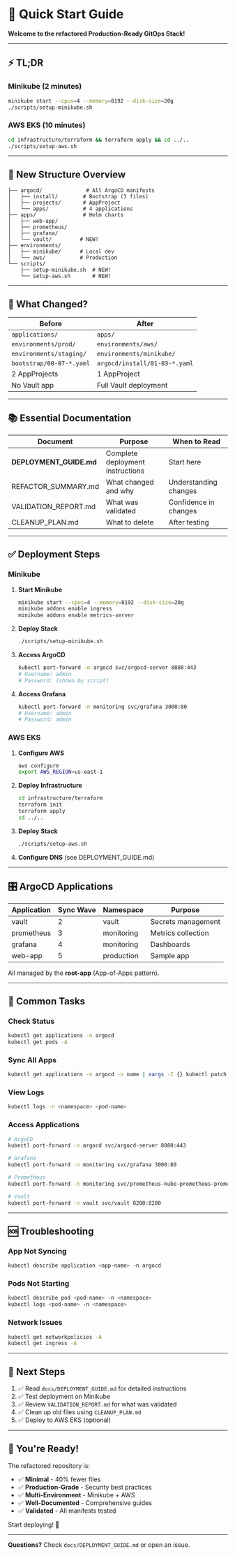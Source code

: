 # 🚀 Quick Start Guide

**Welcome to the refactored Production-Ready GitOps Stack!**

---

## ⚡ TL;DR

### Minikube (2 minutes)
```bash
minikube start --cpus=4 --memory=8192 --disk-size=20g
./scripts/setup-minikube.sh
```

### AWS EKS (10 minutes)
```bash
cd infrastructure/terraform && terraform apply && cd ../..
./scripts/setup-aws.sh
```

---

## 📁 New Structure Overview

```
├── argocd/              # All ArgoCD manifests
│   ├── install/        # Bootstrap (3 files)
│   ├── projects/       # AppProject
│   └── apps/           # 4 applications
├── apps/               # Helm charts
│   ├── web-app/
│   ├── prometheus/
│   ├── grafana/
│   └── vault/         # NEW!
├── environments/
│   ├── minikube/      # Local dev
│   └── aws/           # Production
└── scripts/
    ├── setup-minikube.sh  # NEW!
    └── setup-aws.sh       # NEW!
```

---

## 🎯 What Changed?

| Before | After |
|--------|-------|
| `applications/` | `apps/` |
| `environments/prod/` | `environments/aws/` |
| `environments/staging/` | `environments/minikube/` |
| `bootstrap/00-07-*.yaml` | `argocd/install/01-03-*.yaml` |
| 2 AppProjects | 1 AppProject |
| No Vault app | Full Vault deployment |

---

## 📚 Essential Documentation

| Document | Purpose | When to Read |
|----------|---------|--------------|
| **DEPLOYMENT_GUIDE.md** | Complete deployment instructions | Start here |
| REFACTOR_SUMMARY.md | What changed and why | Understanding changes |
| VALIDATION_REPORT.md | What was validated | Confidence in changes |
| CLEANUP_PLAN.md | What to delete | After testing |

---

## ✅ Deployment Steps

### Minikube

1. **Start Minikube**
   ```bash
   minikube start --cpus=4 --memory=8192 --disk-size=20g
   minikube addons enable ingress
   minikube addons enable metrics-server
   ```

2. **Deploy Stack**
   ```bash
   ./scripts/setup-minikube.sh
   ```

3. **Access ArgoCD**
   ```bash
   kubectl port-forward -n argocd svc/argocd-server 8080:443
   # Username: admin
   # Password: (shown by script)
   ```

4. **Access Grafana**
   ```bash
   kubectl port-forward -n monitoring svc/grafana 3000:80
   # Username: admin
   # Password: admin
   ```

### AWS EKS

1. **Configure AWS**
   ```bash
   aws configure
   export AWS_REGION=us-east-1
   ```

2. **Deploy Infrastructure**
   ```bash
   cd infrastructure/terraform
   terraform init
   terraform apply
   cd ../..
   ```

3. **Deploy Stack**
   ```bash
   ./scripts/setup-aws.sh
   ```

4. **Configure DNS** (see DEPLOYMENT_GUIDE.md)

---

## 🎛️ ArgoCD Applications

| Application | Sync Wave | Namespace | Purpose |
|-------------|-----------|-----------|---------|
| vault | 2 | vault | Secrets management |
| prometheus | 3 | monitoring | Metrics collection |
| grafana | 4 | monitoring | Dashboards |
| web-app | 5 | production | Sample app |

All managed by the **root-app** (App-of-Apps pattern).

---

## 🔧 Common Tasks

### Check Status
```bash
kubectl get applications -n argocd
kubectl get pods -A
```

### Sync All Apps
```bash
kubectl get applications -n argocd -o name | xargs -I {} kubectl patch {} -n argocd --type merge -p '{"operation":{"initiatedBy":{"username":"admin"},"sync":{"revision":"HEAD"}}}'
```

### View Logs
```bash
kubectl logs -n <namespace> <pod-name>
```

### Access Applications
```bash
# ArgoCD
kubectl port-forward -n argocd svc/argocd-server 8080:443

# Grafana
kubectl port-forward -n monitoring svc/grafana 3000:80

# Prometheus
kubectl port-forward -n monitoring svc/prometheus-kube-prometheus-prometheus 9090:9090

# Vault
kubectl port-forward -n vault svc/vault 8200:8200
```

---

## 🆘 Troubleshooting

### App Not Syncing
```bash
kubectl describe application <app-name> -n argocd
```

### Pods Not Starting
```bash
kubectl describe pod <pod-name> -n <namespace>
kubectl logs <pod-name> -n <namespace>
```

### Network Issues
```bash
kubectl get networkpolicies -A
kubectl get ingress -A
```

---

## 📖 Next Steps

1. ✅ Read `docs/DEPLOYMENT_GUIDE.md` for detailed instructions
2. ✅ Test deployment on Minikube
3. ✅ Review `VALIDATION_REPORT.md` for what was validated
4. ✅ Clean up old files using `CLEANUP_PLAN.md`
5. ✅ Deploy to AWS EKS (optional)

---

## 🎉 You're Ready!

The refactored repository is:
- ✅ **Minimal** - 40% fewer files
- ✅ **Production-Grade** - Security best practices
- ✅ **Multi-Environment** - Minikube + AWS
- ✅ **Well-Documented** - Comprehensive guides
- ✅ **Validated** - All manifests tested

Start deploying! 🚀

---

**Questions?** Check `docs/DEPLOYMENT_GUIDE.md` or open an issue.

